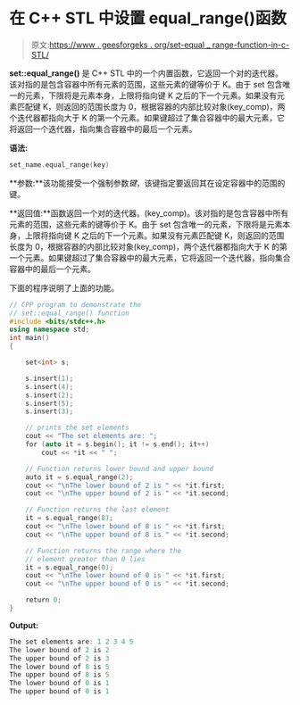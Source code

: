 # 在 C++ STL 中设置 equal_range()函数

> 原文:[https://www . geesforgeks . org/set-equal _ range-function-in-c-STL/](https://www.geeksforgeeks.org/set-equal_range-function-in-c-stl/)

**set::equal_range()** 是 C++ STL 中的一个内置函数，它返回一个对的迭代器。该对指的是包含容器中所有元素的范围，这些元素的键等价于 K。由于 set 包含唯一的元素，下限将是元素本身，上限将指向键 K 之后的下一个元素。如果没有元素匹配键 K，则返回的范围长度为 0，根据容器的内部比较对象(key_comp)，两个迭代器都指向大于 K 的第一个元素。如果键超过了集合容器中的最大元素，它将返回一个迭代器，指向集合容器中的最后一个元素。

**语法:**

```cpp
set_name.equal_range(key) 

```

**参数:**该功能接受一个强制参数*键*，该键指定要返回其在设定容器中的范围的键。

**返回值:**函数返回一个对的迭代器。(key_comp)。该对指的是包含容器中所有元素的范围，这些元素的键等价于 K。由于 set 包含唯一的元素，下限将是元素本身，上限将指向键 K 之后的下一个元素。如果没有元素匹配键 K，则返回的范围长度为 0，根据容器的内部比较对象(key_comp)，两个迭代器都指向大于 K 的第一个元素。如果键超过了集合容器中的最大元素，它将返回一个迭代器，指向集合容器中的最后一个元素。

下面的程序说明了上面的功能。

```cpp
// CPP program to demonstrate the
// set::equal_range() function
#include <bits/stdc++.h>
using namespace std;
int main()
{

    set<int> s;

    s.insert(1);
    s.insert(4);
    s.insert(2);
    s.insert(5);
    s.insert(3);

    // prints the set elements
    cout << "The set elements are: ";
    for (auto it = s.begin(); it != s.end(); it++)
        cout << *it << " ";

    // Function returns lower bound and upper bound
    auto it = s.equal_range(2);
    cout << "\nThe lower bound of 2 is " << *it.first;
    cout << "\nThe upper bound of 2 is " << *it.second;

    // Function returns the last element
    it = s.equal_range(8);
    cout << "\nThe lower bound of 8 is " << *it.first;
    cout << "\nThe upper bound of 8 is " << *it.second;

    // Function returns the range where the
    // element greater than 0 lies
    it = s.equal_range(0);
    cout << "\nThe lower bound of 0 is " << *it.first;
    cout << "\nThe upper bound of 0 is " << *it.second;

    return 0;
}
```

**Output:**

```cpp
The set elements are: 1 2 3 4 5 
The lower bound of 2 is 2
The upper bound of 2 is 3
The lower bound of 8 is 5
The upper bound of 8 is 5
The lower bound of 0 is 1
The upper bound of 0 is 1

```